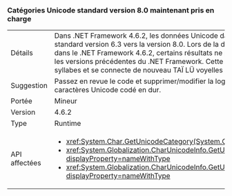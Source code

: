 ### <a name="unicode-standard-version-80-categories-now-supported"></a>Catégories Unicode standard version 8.0 maintenant pris en charge

|   |   |
|---|---|
|Détails|Dans .NET Framework 4.6.2, les données Unicode dans le framework a été mis à Unicode standard version 6.3 vers la version 8.0.  Lors de la demande de catégorie de caractères Unicode dans le .NET Framework 4.6.2, certains résultats ne peuvent pas correspondre les résultats dans les versions précédentes du .NET Framework.  Cette modification principalement affecte Cherokee syllabes et se connecte de nouveau TAÏ LÜ voyelles et marques d’accentuation.|
|Suggestion|Passez en revue le code et supprimer/modifier la logique qui varie selon les catégories de caractères Unicode codé en dur.|
|Portée|Mineur|
|Version|4.6.2|
|Type|Runtime|
|API affectées|<ul><li><xref:System.Char.GetUnicodeCategory(System.Char)?displayProperty=nameWithType></li><li><xref:System.Globalization.CharUnicodeInfo.GetUnicodeCategory(System.Char)?displayProperty=nameWithType></li><li><xref:System.Globalization.CharUnicodeInfo.GetUnicodeCategory(System.String,System.Int32)?displayProperty=nameWithType></li></ul>|


